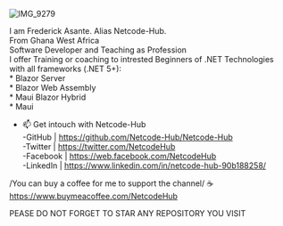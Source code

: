 ![IMG_9279](https://github.com/Netcode-Hub/Netcode-Hub/assets/110794348/b54e5e3d-eec4-478d-9e45-6ccadd242f5f) <br/>

I am Frederick Asante. Alias Netcode-Hub. <br/>
From Ghana West Africa <br/>
Software Developer and Teaching as Profession <br/>
I offer Training or coaching to intrested Beginners of .NET Technologies with all frameworks (.NET 5+): <br/>
        * Blazor Server</br>
        * Blazor Web Assembly <br/>
        * Maui Blazor Hybrid <br/>
        * Maui <br/>
- 📫 Get intouch with Netcode-Hub <br/>
-GitHub | https://github.com/Netcode-Hub/Netcode-Hub <br/>
-Twitter | https://twitter.com/NetcodeHub <br/>
-Facebook | https://web.facebook.com/NetcodeHub <br/>
-LinkedIn | https://www.linkedin.com/in/netcode-hub-90b188258/ <br/>

/You can buy a coffee for me to support the channel/ ☕️ <br/>
https://www.buymeacoffee.com/NetcodeHub <br/>

PEASE DO NOT FORGET TO STAR ANY REPOSITORY YOU VISIT <br/>
<!---
Netcode-Hub/Netcode-Hub is a ✨ special ✨ repository because its `README.md` (this file) appears on your GitHub profile.
You can click the Preview link to take a look at your changes.
--->
